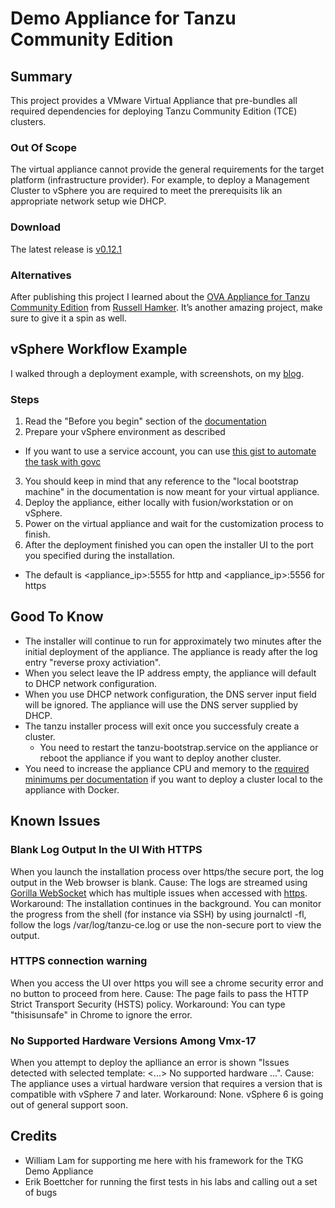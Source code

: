 # Demo Appliance for Tanzu Community Edition

## Summary

This project provides a VMware Virtual Appliance that pre-bundles all required dependencies for deploying Tanzu Community Edition (TCE) clusters.

### Out Of Scope
The virtual appliance cannot provide the general requirements for the target platform (infrastructure provider).
For example, to deploy a Management Cluster to vSphere you are required to meet the prerequisits lik an appropriate network setup wie DHCP.

### Download

The latest release is [v0.12.1](https://github.com/dominikzorgnotti/tce-demo-appliance/releases/tag/v0.12.1)

### Alternatives

After publishing this project I learned about the [OVA Appliance for Tanzu Community Edition](https://github.com/guarddog-dev/VMware_Photon_OVA) from [Russell Hamker](https://twitter.com/butch7903). It’s another amazing project, make sure to give it a spin as well.

## vSphere Workflow Example

I walked through a deployment example, with screenshots, on my [blog](https://why-did-it.fail/blog/2022-03-tce-demo-appliance/).

### Steps
1. Read the "Before you begin" section of the [documentation](https://tanzucommunityedition.io/docs/v0.12/vsphere/)
2. Prepare your vSphere environment as described
  - If you want to use a service account, you can use [this gist to automate the task with govc](https://gist.github.com/dominikzorgnotti/cf2264945c9316eaa25f196d41eda308)
3. You should keep in mind that any reference to the "local bootstrap machine" in the documentation is now meant for your virtual appliance.
4. Deploy the appliance, either locally with fusion/workstation or on vSphere.
5. Power on the virtual appliance and wait for the customization process to finish.
5. After the deployment finished you can open the installer UI to the port you specified during the installation.
  - The default is <appliance_ip>:5555 for http and <appliance_ip>:5556 for https

## Good To Know

- The installer will continue to run for approximately two minutes after the initial deployment of the appliance. The appliance is ready after the log entry "reverse proxy activiation".
- When you select leave the IP address empty, the appliance will default to DHCP network configuration.
- When you use DHCP network configuration, the DNS server input field will be ignored. The appliance will use the DNS server supplied by DHCP.
- The tanzu installer process will exit once you successfuly create a cluster.
  - You need to restart the tanzu-bootstrap.service on the appliance or reboot the appliance if you want to deploy another cluster.
- You need to increase the appliance CPU and memory to the [required minimums per documentation](https://tanzucommunityedition.io/docs/v0.12/docker-install-mgmt/) if you want to deploy a cluster local to the appliance with Docker.
 

## Known Issues

### Blank Log Output In the UI With HTTPS
When you launch the installation process over https/the secure port, the log output in the Web browser is blank.
Cause: The logs are streamed using [Gorilla WebSocket](https://github.com/gorilla/websocket) which has multiple issues when accessed with [https](https://github.com/gorilla/websocket/pull/740). 
Workaround: The installation continues in the background. You can monitor the progress from the shell (for instance via SSH) by using journalctl -fl, follow the logs /var/log/tanzu-ce.log or use the non-secure port to view the output.

### HTTPS connection warning
When you access the UI over https you will see a chrome security error and no button to proceed from here.
Cause: The page fails to pass the HTTP Strict Transport Security (HSTS) policy.
Workaround: You can type "thisisunsafe" in Chrome to ignore the error.

### No Supported Hardware Versions Among Vmx-17
When you attempt to deploy the aplliance an error is shown "Issues detected with selected template: <...> No supported hardware ...".
Cause: The appliance uses a virtual hardware version that requires a version that is compatible with vSphere 7 and later.
Workaround: None. vSphere 6 is going out of general support soon.


## Credits
- William Lam for supporting me here with his framework for the TKG Demo Appliance
- Erik Boettcher for running the first tests in his labs and calling out a set of bugs
